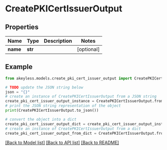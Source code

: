 # CreatePKICertIssuerOutput


## Properties

Name | Type | Description | Notes
------------ | ------------- | ------------- | -------------
**name** | **str** |  | [optional] 

## Example

```python
from akeyless.models.create_pki_cert_issuer_output import CreatePKICertIssuerOutput

# TODO update the JSON string below
json = "{}"
# create an instance of CreatePKICertIssuerOutput from a JSON string
create_pki_cert_issuer_output_instance = CreatePKICertIssuerOutput.from_json(json)
# print the JSON string representation of the object
print(CreatePKICertIssuerOutput.to_json())

# convert the object into a dict
create_pki_cert_issuer_output_dict = create_pki_cert_issuer_output_instance.to_dict()
# create an instance of CreatePKICertIssuerOutput from a dict
create_pki_cert_issuer_output_from_dict = CreatePKICertIssuerOutput.from_dict(create_pki_cert_issuer_output_dict)
```
[[Back to Model list]](../README.md#documentation-for-models) [[Back to API list]](../README.md#documentation-for-api-endpoints) [[Back to README]](../README.md)


